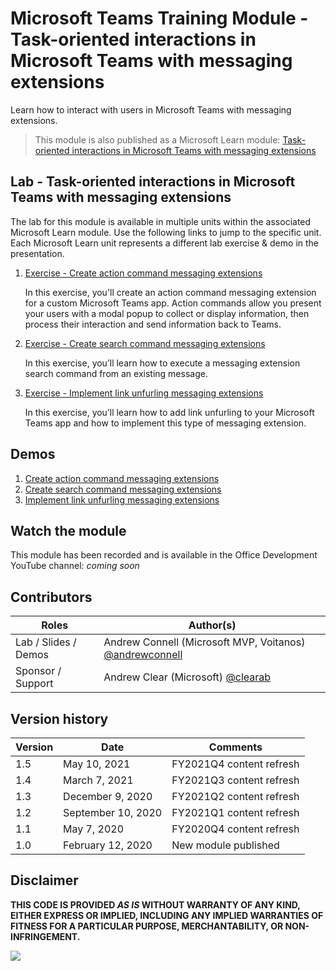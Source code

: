 # Microsoft Teams Training Module - Task-oriented interactions in Microsoft Teams with messaging extensions

Learn how to interact with users in Microsoft Teams with messaging extensions.

> This module is also published as a Microsoft Learn module: [Task-oriented interactions in Microsoft Teams with messaging extensions](https://docs.microsoft.com/learn/modules/msteams-messaging-extensions)

## Lab - Task-oriented interactions in Microsoft Teams with messaging extensions

The lab for this module is available in multiple units within the associated Microsoft Learn module. Use the following links to jump to the specific unit. Each Microsoft Learn unit represents a different lab exercise & demo in the presentation.

1. [Exercise - Create action command messaging extensions](https://docs.microsoft.com/learn/modules/msteams-messaging-extensions/3-exercise-action-commands)

   In this exercise, you'll create an action command messaging extension for a custom Microsoft Teams app. Action commands allow you present your users with a modal popup to collect or display information, then process their interaction and send information back to Teams.

1. [Exercise - Create search command messaging extensions](https://docs.microsoft.com/learn/modules/msteams-messaging-extensions/5-exercise-search-commands)

   In this exercise, you’ll learn how to execute a messaging extension search command from an existing message.

1. [Exercise - Implement link unfurling messaging extensions](https://docs.microsoft.com/learn/modules/msteams-messaging-extensions/7-exercise-unfurl-links)

   In this exercise, you’ll learn how to add link unfurling to your Microsoft Teams app and how to implement this type of messaging extension.

## Demos

1. [Create action command messaging extensions](./Demos/01-msteams-msgext)
1. [Create search command messaging extensions](./Demos/02-msteams-msgext)
1. [Implement link unfurling messaging extensions](./Demos/03-msteams-msgext)

## Watch the module

This module has been recorded and is available in the Office Development YouTube channel: _coming soon_

## Contributors

| Roles                | Author(s)                                                                             |
| -------------------- | ------------------------------------------------------------------------------------- |
| Lab / Slides / Demos | Andrew Connell (Microsoft MVP, Voitanos) [@andrewconnell](//github.com/andrewconnell) |
| Sponsor / Support    | Andrew Clear (Microsoft) [@clearab](//github.com/clearab)                             |

## Version history

| Version | Date               | Comments                 |
| ------- | ------------------ | ------------------------ |
| 1.5     | May 10, 2021       | FY2021Q4 content refresh |
| 1.4     | March 7, 2021      | FY2021Q3 content refresh |
| 1.3     | December 9, 2020   | FY2021Q2 content refresh |
| 1.2     | September 10, 2020 | FY2021Q1 content refresh |
| 1.1     | May 7, 2020        | FY2020Q4 content refresh |
| 1.0     | February 12, 2020  | New module published     |

## Disclaimer

**THIS CODE IS PROVIDED _AS IS_ WITHOUT WARRANTY OF ANY KIND, EITHER EXPRESS OR IMPLIED, INCLUDING ANY IMPLIED WARRANTIES OF FITNESS FOR A PARTICULAR PURPOSE, MERCHANTABILITY, OR NON-INFRINGEMENT.**

<img src="https://telemetry.sharepointpnp.com/TrainingContent/Teams/20-messaging-extensions" />
